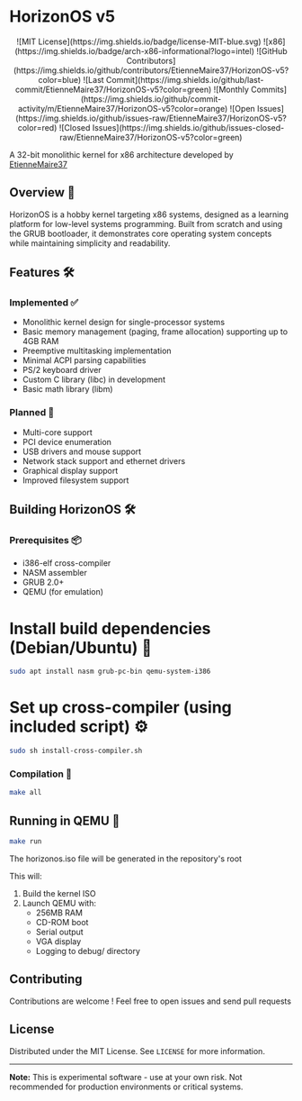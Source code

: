 # HorizonOS v5
<div align="center">
   ![MIT License](https://img.shields.io/badge/license-MIT-blue.svg) 
   ![x86](https://img.shields.io/badge/arch-x86-informational?logo=intel) 
   ![GitHub Contributors](https://img.shields.io/github/contributors/EtienneMaire37/HorizonOS-v5?color=blue)
   ![Last Commit](https://img.shields.io/github/last-commit/EtienneMaire37/HorizonOS-v5?color=green)
   ![Monthly Commits](https://img.shields.io/github/commit-activity/m/EtienneMaire37/HorizonOS-v5?color=orange)
   ![Open Issues](https://img.shields.io/github/issues-raw/EtienneMaire37/HorizonOS-v5?color=red)
   ![Closed Issues](https://img.shields.io/github/issues-closed-raw/EtienneMaire37/HorizonOS-v5?color=green)
</div>

A 32-bit monolithic kernel for x86 architecture developed by [EtienneMaire37](https://github.com/EtienneMaire37)

## Overview 🌟
HorizonOS is a hobby kernel targeting x86 systems, designed as a learning platform for low-level systems programming. Built from scratch and using the GRUB bootloader, it demonstrates core operating system concepts while maintaining simplicity and readability.

## Features 🛠️

### Implemented ✅
- Monolithic kernel design for single-processor systems
- Basic memory management (paging, frame allocation) supporting up to 4GB RAM
- Preemptive multitasking implementation
- Minimal ACPI parsing capabilities
- PS/2 keyboard driver
- Custom C library (libc) in development
- Basic math library (libm)

### Planned 📅
- Multi-core support
- PCI device enumeration
- USB drivers and mouse support
- Network stack support and ethernet drivers
- Graphical display support
- Improved filesystem support

## Building HorizonOS 🛠️

### Prerequisites 📦
- i386-elf cross-compiler
- NASM assembler
- GRUB 2.0+
- QEMU (for emulation)

# Install build dependencies (Debian/Ubuntu) 🐧
```bash
sudo apt install nasm grub-pc-bin qemu-system-i386
```

# Set up cross-compiler (using included script) ⚙️
```bash
sudo sh install-cross-compiler.sh
```

### Compilation 🔨
```bash
make all
```

## Running in QEMU 🚀
```bash
make run
```

The horizonos.iso file will be generated in the repository's root

This will:
1. Build the kernel ISO
2. Launch QEMU with:
   - 256MB RAM
   - CD-ROM boot
   - Serial output
   - VGA display
   - Logging to debug/ directory

## Contributing
Contributions are welcome ! Feel free to open issues and send pull requests

## License
Distributed under the MIT License. See `LICENSE` for more information.

---

**Note:** This is experimental software - use at your own risk. Not recommended for production environments or critical systems.
